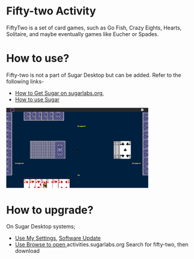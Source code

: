 Fifty-two Activity 
===============

FiftyTwo is a set of card games, such as Go Fish, Crazy Eights, Hearts, Solitaire, and maybe eventually games like Eucher or Spades.

How to use?
===============
Fifty-two is not a part of Sugar Desktop but can be added. Refer to the following links-

* [How to Get Sugar on sugarlabs.org](https://sugarlabs.org/), 
* [How to use Sugar](https://help.sugarlabs.org/)

<img src="screenshots/2.png" width="75%" title="Fifty-two Activity">

How to upgrade?
===============
On Sugar Desktop systems;

* [Use My Settings,](https://help.sugarlabs.org/my_settings.html) [Software Update](https://help.sugarlabs.org/my_settings.html#software-update) 
* [Use Browse to open ](https://activities.sugarlabs.org/)activities.sugarlabs.org Search for fifty-two, then download
